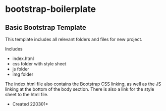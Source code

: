 # bootstrap-boilerplate
## Basic Bootstrap Template

This template includes all relevant folders and files for new project.

Includes 
- index.html
- css folder with style sheet
- js folder
- img folder

The index.html file also contains the Bootstrap CSS linking, as well as the JS linking at the bottom of the body section. There is also a link for the style sheet to the html file.

* Created 220301*